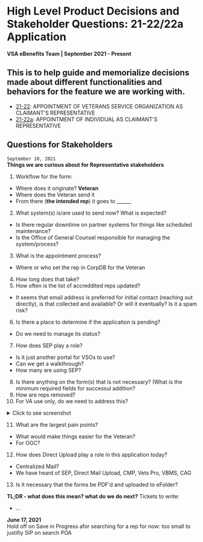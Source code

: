 # High Level Product Decisions and Stakeholder Questions: 21-22/22a Application
**VSA eBenefits Team | September 2021 - Present**  

This is to help guide and memorialize decisions made about different functionalities and behaviors for the feature we are working with.  
-------------

- [21-22](https://www.vba.va.gov/pubs/forms/vba-21-22-are.pdf): APPOINTMENT OF VETERANS SERVICE ORGANIZATION AS CLAIMANT'S REPRESENTATIVE  
- [21-22a](https://www.vba.va.gov/pubs/forms/vba-21-22a-are.pdf): APPOINTMENT OF INDIVIDUAL AS CLAIMANT'S REPRESENTATIVE


## Questions for Stakeholders  
`September 10, 2021`  
**Things we are curious about for Representative stakeholders**  
  
1. Workflow for the form:
- Where does it originate? **Veteran**
- Where does the Veteran send it
- From there (**the intended rep**) it goes to ______
2. What system(s) is/are used to send now?  What is expected?
- Is there regular downtime on partner systems for things like scheduled maintenance?
- Is the Office of General Counsel responsible for managing the system/process?
3. What is the appointment process?
- Where or who set the rep in CorpDB for the Veteran
4. How long does that take?
5. How often is the list of accreddited reps updated?
- It seems that email address is preferred for initial contact (reaching out directly), is that collected and available? Or will it eventually? Is it a spam risk?
6. Is there a place to determine if the application is pending?
- Do we need to manage its status?
7. How does SEP play a role?  
- Is it just another portal for VSOs to use?  
- Can we get a walkthrough?  
- How many are using SEP?  
8. Is there anything on the form(s) that is not necessary?  (What is the minimum required fields for successul addition?  
9. How are reps removed?  
10. For VA use only, do we need to address this?    
<details>
  <summary>Click to see screenshot</summary>
  
  ![image](https://user-images.githubusercontent.com/53826255/132881760-e29a1be7-ca56-45dd-8d49-8ccbeefce464.png)

</details>

11. What are the largest pain points?   
- What would make things easier for the Veteran?   
- For OGC?  
12. How does Direct Upload play a role in this application today?   
- Centralized Mail?   
- We have heard of SEP, Direct Mail Upload, CMP, Vets Pro, VBMS, CAG  
13. Is it necessary that the forms be PDF'd and uploaded to eFolder?  
  



**TL;DR - what does this mean?  what do we do next?**
Tickets to write:
- ...


**June 17, 2021**  
Hold off on Save in Progress afor searching for a rep for now: too small to justifiy SIP on search POA






